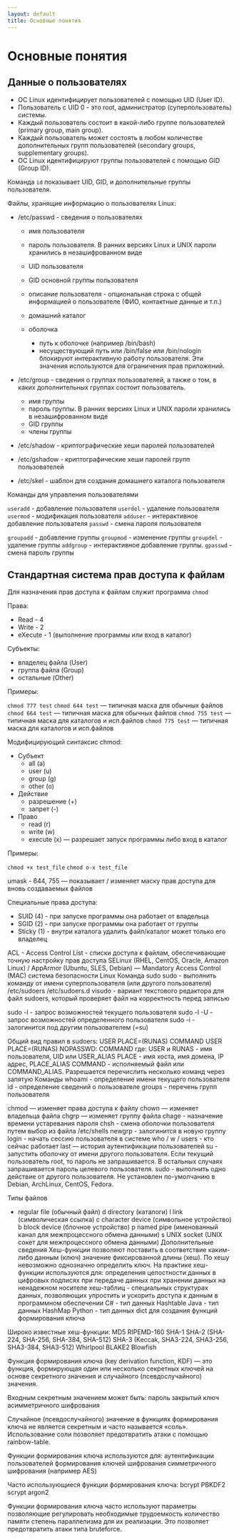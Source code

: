 ```yaml
---
layout: default
title: Основные понятия
---
```


# Основные понятия

## Данные о пользователях

* ОС Linux идентифицирует пользователей с помощью UID (User ID).
* Пользователь с UID 0 - это root, администратор (суперпользователь) системы.
* Каждый пользователь состоит в какой-либо группе пользователей (primary group, main group).
* Каждый пользователь может состоять в любом количестве дополнительных групп пользователей (secondary groups, supplementary groups).
* ОС Linux идентифицируют группы пользователей с помощью GID (Group ID).

Команда `id` показывает UID, GID, и дополнительные группы пользователя.

Файлы, хранящие информацию о пользователях Linux:

* /etc/passwd - сведения о пользователях

  - имя пользователя
  - пароль пользователя. В ранних версиях Linux и UNIX пароли хранились в незашифрованном виде
  - UID пользователя
  - GID основной группы пользователя
  - описание пользователя - опциональная строка с общей информацией о пользователе (ФИО, контактные данные и т.п.)
  - домашний каталог
  - оболочка

    * путь к оболочке (например /bin/bash)
    * несуществующий путь или /bin/false или /bin/nologin блокируют интерактивную работу пользователя. Эти значения используются для ограничения прав приложений.

* /etc/group - сведения о группах пользователей, а также о том, в каких дополнительных группах состоит пользователь.

  - имя группы
  - пароль группы. В ранних версиях Linux и UNIX пароли хранились в незашифрованном виде
  - GID группы
  - члены группы

* /etc/shadow - криптографические хеши паролей пользователей
* /etc/gshadow - криптографические хеши паролей групп пользователей
* /etc/skel - шаблон для создания домашнего каталога пользователя

Команды для управления пользователями

`useradd` - добавление пользователя
`userdel` - удаление пользователя
`usermod` - модификация пользователя
`adduser` - интерактивное добавление пользователя
`passwd` - смена пароля пользователя

`groupadd` - добавление группы
`groupmod` - изменение группы
`groupdel` - удаление группы
`addgroup` - интерактивное добавление группы.
`gpasswd` - смена пароль группы

## Стандартная система прав доступа к файлам

Для назначения прав доступа к файлам служит программа `chmod`

Права:

* Read - 4
* Write - 2
* eXecute - 1 (выполнение программы или вход в каталог)

Субъекты:

* владелец файла (User)
* группа файла (Group)
* остальные (Other)

Примеры:

`chmod 777 test`
`chmod 644 test` — типичная маска для обычных файлов
`chmod 664 test` — типичная маска для обычных файлов
`chmod 755 test` — типичная маска для каталогов и исп.файлов
`chmod 775 test` — типичная маска для каталогов и исп.файлов

Модифицирующий синтаксис chmod:

* Субъект
  - all (a)
  - user (u)
  - group (g)
  - other (o)
* Действие
  - разрешение (+)
  - запрет (-)
* Право
  - read (r)
  - write (w)
  - execute (x) — разрешает запуск программы либо вход в каталог

Примеры:

`chmod +x test_file`
`chmod o-x test_file`

umask - 644, 755 — показывает / изменяет маску прав доступа для вновь создаваемых файлов

Специальные права доступа:

* SUID (4) - при запуске программы она работает от владельца
* SGID (2) - при запуске программы она работает от группы
* Sticky (1) - внутри каталога удалить файл/каталог может только его владелец

ACL - Access Control List - списки доступа к файлам, обеспечивающие точную настройку прав доступа
SELinux (RHEL, CentOS, Oracle, Amazon Linux) / AppArmor (Ubuntu, SLES, Debian) — Mandatory Access Control (MAC) система безопасности Linux
Команда sudo
sudo - выполнить команду от имени суперпользователя (или другого пользователя)
/etc/sudoers
/etc/sudoers.d
visudo - вариант текстового редактора для файл sudoers, который проверяет файл на корректность перед записью

sudo -l - запрос возможностей текущего пользователя
sudo -l -U - запрос возможностей определенного пользователя
sudo -i - залогинится под другим пользователем (=su)


Общий вид правил в sudoers:
USER PLACE=(RUNAS) COMMAND
USER PLACE=(RUNAS) NOPASSWD: COMMAND
где:
USER и RUNAS - имя пользователя, UID или USER_ALIAS
PLACE - имя хоста, имя домена, IP адрес, PLACE_ALIAS
COMMAND - исполняемый файл или COMMAND_ALIAS. Разрешается перечислить несколько команд через запятую
Команды
whoami - определение имени текущего пользователя
id - определение сведений о пользователе
groups - перечень групп пользователя

chmod — изменяет права доступа к файлу
chown — изменяет владельца файла
chgrp — изменяет группу файла
chage - назначение времени устаревания пароля
chsh - смена оболочки пользователя путем выбор из файла /etc/shells
newgrp - залогинится в новую группу
login - начать сессию пользователя в системе
who / w / users - кто сейчас работает
last — история аутентификации пользователей
su - запустить оболочку от имени другого пользователя. Если текущий пользователь root, то пароль не запрашивается. В остальных случаях запрашивается пароль целевого пользователя.
sudo - выполнить одно действие от другого пользователя. Не установлен по-умолчанию в Debian, ArchLinux, CentOS, Fedora.

Типы файлов
- regular file (обычный файл)
d directory (каталоги)
l link (символическая ссылка)
c character device (символьное устройство)
b block device (блочное устройство)
p named pipe (именованный канал для межпроцессного обмена данными)
s UNIX socket (UNIX сокет для межпроцессного обмена данными)
Дополнительные сведения
Хеш-функции позволяют поставить в соответствие каким-либо данным (ключ) значение фиксированной длины (хеш). По хешу невозможно однозначно определить ключ.
На практике хеш-функции используются для:
определения целостности данных
в цифровых подписях
при передаче данных
при хранении данных на ненадежном носителе
хеш-таблиц - специальных структурах данных, позволяющих упростить и ускорить доступа к данным в программном обеспечении
C# - тип данных Hashtable
Java - тип данных HashMap
Python - тип данных dict
для создания функций формирования ключа

Широко известные хеш-функции:
MD5
RIPEMD-160
SHA-1
SHA-2 (SHA-224, SHA-256, SHA-384, SHA-512)
SHA-3 (Keccak, SHA3-224, SHA3-256, SHA3-384, SHA3-512)
Whirlpool
BLAKE2
Blowfish

Функция формирования ключа (key derivation function, KDF) — это функция, формирующая один или несколько секретных ключей на основе секретного значения и случайного (псевдослучайного) значения.

Входным секретным значением может быть:
пароль
закрытый ключ асимметричного шифрования

Случайное (псевдослучайного) значение в функциях формирования ключа не является секретным и часто называется «соль». Использование соли позволяет предотвратить атаки с помощью rainbow-table.

Функции формирования ключа используются для:
аутентификации пользователей
формирования ключей шифрования симметричного шифрования (например AES)

Часто использующиеся функции формирования ключа:
bcrypt
PBKDF2
scrypt
argon2

Функции формирования ключа часто используют параметры позволяющие регулировать необходимые
трудоемкость
количество памяти
степень параллелизма
для их реализации. Это позволяет предотвратить атаки типа bruteforce.
